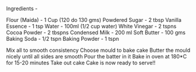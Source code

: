 Ingredients -

Flour (Maida) - 1 Cup (120 do 130 gms) 
Powdered Sugar - 2 tbsp
Vanilla Essence - 1 tsp
Water - 100ml (1/2 cup water)
White Vinegar - 2 tspns
Cocoa Powder - 2 tbspns
Condensed Milk - 200 ml
Soft Butter - 100 gms
Baking Soda - 1/2 tspn
Baking Powder - 1 tspn

Mix all to smooth consistency
Choose mould to bake cake
Butter the mould nicely until all sides are smooth
Pour the batter in it
Bake in oven at 180*C for 15-20 minutes
Take out cake
Cake is now ready to serve!!
